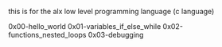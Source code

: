 this is for the alx low level programming language (c language)

0x00-hello_world
0x01-variables_if_else_while
0x02-functions_nested_loops
0x03-debugging
